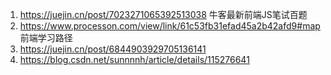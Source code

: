 1. https://juejin.cn/post/7023271065392513038 牛客最新前端JS笔试百题
2. https://www.processon.com/view/link/61c53fb31efad45a2b42afd9#map 前端学习路径
3. https://juejin.cn/post/6844903929705136141
4. https://blog.csdn.net/sunnnnh/article/details/115276641